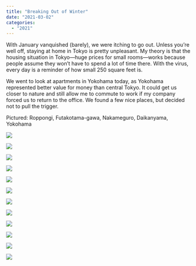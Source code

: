 ```yaml
---
title: "Breaking Out of Winter"
date: "2021-03-02"
categories: 
  - "2021"
---
```


With January vanquished (barely), we were itching to go out. Unless you’re well off, staying at home in Tokyo is pretty unpleasant. My theory is that the housing situation in Tokyo—huge prices for small rooms—works because people assume they won’t have to spend a lot of time there. With the virus, every day is a reminder of how small 250 square feet is.

We went to look at apartments in Yokohama today, as Yokohama represented better value for money than central Tokyo. It could get us closer to nature and still allow me to commute to work if my company forced us to return to the office. We found a few nice places, but decided not to pull the trigger.

Pictured: Roppongi, Futakotama-gawa, Nakameguro, Daikanyama, Yokohama

![](images/DSCF1565-scaled.jpg)

![](images/DSCF1584-scaled.jpg)

![](images/DSCF1677.jpg)

![](images/DSCF1694-scaled.jpg)

![](images/DSCF1411.jpg)

![](images/DSCF1412.jpg)

![](images/DSCF1436.jpg)

![](images/DSCF1568.jpg)

![](images/DSCF1599-scaled.jpg)

![](images/DSCF1617.jpg)

![](images/DSCF1638.jpg)

![](images/DSCF1697-scaled.jpg)

